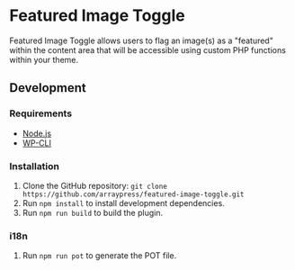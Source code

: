 # Featured Image Toggle

Featured Image Toggle allows users to flag an image(s) as a "featured" within the content area that will be accessible
using custom PHP functions within your theme.

## Development

### Requirements

* [Node.js](http://nodejs.org/)
* [WP-CLI](http://wp-cli.org/)

### Installation

1. Clone the GitHub repository: `git clone https://github.com/arraypress/featured-image-toggle.git`
2. Run `npm install` to install development dependencies.
3. Run `npm run build` to build the plugin.

### i18n

1. Run `npm run pot` to generate the POT file.

